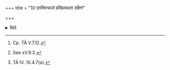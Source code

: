 +++
title = "10 एतस्मिन्काले प्रतिप्रस्थाता दक्षिणं"

+++

<details><summary>थिते</summary>

10. At that time[^1] the Pratiprasthātr̥ offers the southern Rouhiṇa (-sacrificial-bread)[^2] in fire, in such a manner that it will be well-established (there), with aharjyotiḥ ketuna...[^3]  

[^1]: Cp. TĀ V.7.12.  

[^2]: See xV.9.2.  

[^3]: TĀ IV. 10.4.7(a).  
</details>
